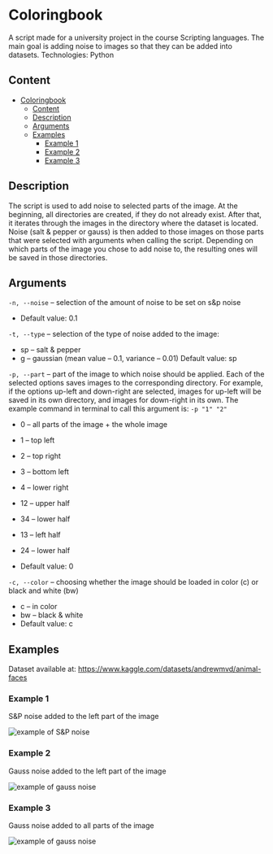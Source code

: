 # Coloringbook

A script made for a university project in the course Scripting languages.
The main goal is adding noise to images so that they can be added into datasets.
Technologies: Python

## Content
- [Coloringbook](#coloringbook)
  - [Content](#content)
  - [Description](#description)
  - [Arguments](#arguments)
  - [Examples](#examples)
    - [Example 1](#example-1)
    - [Example 2](#example-2)
    - [Example 3](#example-3)

## Description

The script is used to add noise to selected parts of the image.
At the beginning, all directories are created, if they do not already exist. After that, it iterates through the images in the directory where the dataset is located. Noise (salt & pepper or gauss) is then added to those images on those parts that were selected with arguments when calling the script. Depending on which parts of the image you chose to add noise to, the resulting ones will be saved in those directories.

## Arguments

```-n, --noise``` – selection of the amount of noise to be set on s&p noise

- Default value: 0.1

```-t, --type``` – selection of the type of noise added to the image:
- sp – salt & pepper
- g – gaussian (mean value – 0.1, variance – 0.01)
Default value: sp

```-p, --part``` – part of the image to which noise should be applied. Each of the selected options saves images to the corresponding directory. For example, if the options up-left and down-right are selected, images for up-left will be saved in its own directory, and images for down-right in its own. The example command in terminal to call this argument is:
```-p "1" "2"```

- 0 – all parts of the image + the whole image
- 1 – top left
- 2 – top right
- 3 – bottom left
- 4 – lower right
- 12 – upper half
- 34 – lower half
- 13 – left half
- 24 – lower half

- Default value: 0

```-c, --color``` – choosing whether the image should be loaded in color (c) or black and white (bw)
- c – in color
- bw – black & white
- Default value: c

## Examples
Dataset available at: https://www.kaggle.com/datasets/andrewmvd/animal-faces

### Example 1
S&P noise added to the left part of the image

<img src="./example1sp.png" alt="example of S&P noise">

### Example 2
Gauss noise added to the left part of the image

<img src="./example2gauss.png" alt="example of gauss noise">

### Example 3
Gauss noise added to all parts of the image

<img src="./example3.png" alt="example of gauss noise">